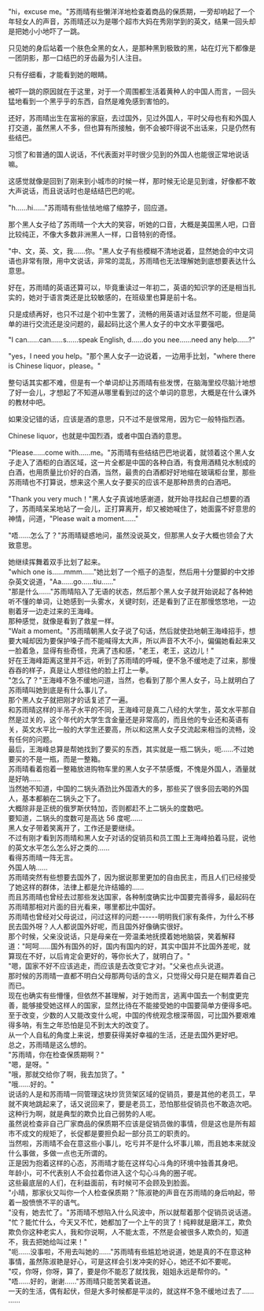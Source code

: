 <link rel="stylesheet" href="../../styles/text.css" />

"hi，excuse
me。"苏雨晴有些懒洋洋地检查着商品的保质期，一旁却响起了一个年轻女人的声音，苏雨晴还以为是哪个超市大妈在秀刚学到的英文，结果一回头却是把她小小地吓了一跳。

只见她的身后站着一个肤色全黑的女人，是那种黑到极致的黑，站在灯光下都像是一团阴影，那一口结巴的牙齿最为引人注目。

只有仔细看，才能看到她的眼睛。

被吓一跳的原因就在于这里，对于一个周围都生活着黄种人的中国人而言，一回头猛地看到一个黑乎乎的东西，自然是难免感到害怕的。

还好，苏雨晴出生在富裕的家庭，去过国外，见过外国人，平时父母也有和外国人打交道，虽然黑人不多，但也算有所接触，倒不会被吓得说不出话来，只是仍然有些结巴。

习惯了和普通的国人说话，不代表面对平时很少见到的外国人也能很正常地说话嘛。

这感觉就像是回到了刚来到小城市的时候一样，那时候无论是见到谁，好像都不敢大声说话，而且说话时也是结结巴巴的呢。

"h......hi......"苏雨晴有些怯怯地缩了缩脖子，回应道。

那个黑人女子给了苏雨晴一个大大的笑容，听她的口音，大概是美国黑人吧，口音比较纯正，不像大多数非洲黑人一样，口音特别的奇怪。

"中、文，英、文，我......你。"黑人女子有些模糊不清地说着，显然她会的中文词语也非常有限，用中文说话，非常的混乱，苏雨晴也无法理解她到底想要表达什么意思。

好在，苏雨晴的英语还算可以，毕竟重读过一年初二，英语的知识学的还是相当扎实的，她对于语言类还是比较敏感的，在班级里也算是前十名。

只是成绩再好，也只不过是个初中生罢了，流畅的用英语对话显然不可能，但是简单的进行交流还是没问题的，最起码比这个黑人女子的中文水平要强吧。

"I can......can......s......speak English, d......do you nee......need
any help......?"

"yes，I need you help。"那个黑人女子一边说着，一边用手比划，"where there
is Chinese liquor，please。"

整句话其实都不难，但是有一个单词却让苏雨晴有些发愣，在脑海里绞尽脑汁地想了好一会儿，才想起了不知道从哪里看到过的这个单词的意思，大概是在什么课外的教材中吧。

如果没记错的话，应该是酒的意思，只不过不是很常用，因为它一般特指烈酒。

Chinese liquor，也就是中国烈酒，或者中国白酒的意思。

"Please......come
with......me。"苏雨晴有些结结巴巴地说着，就领着这个黑人女子走入了酒柜的白酒区域，这一片全都是中国的各种白酒，有食用酒精兑水制成的白酒，也用质量比价好的白酒，当然，最贵的白酒都好好地缩在玻璃柜台里，那些苏雨晴也不打算说，想来这个黑人女子要买的应该不是那种昂贵的白酒吧。

"Thank you very
much！"黑人女子真诚地感谢道，就开始寻找起自己想要的酒了，苏雨晴呆呆地站了一会儿，正打算离开，却又被她喊住了，她面露不好意思的神情，问道，"Please
wait a moment......"

"唔......怎么了？"苏雨晴疑惑地问，虽然没说英文，但那黑人女子大概也领会了大致意思。

她继续挥舞着双手比划了起来。\
"which one
is......mmm......"她比划了一个瓶子的造型，然后用十分蹩脚的中文掺杂英文说道，"Aa......go......tiu......"\
"那是什么......"苏雨晴陷入了无语的状态，然后那个黑人女子就开始说起了各种她听不懂的单词，让她感到一头雾水，关键时刻，还是看到了正在那慢悠悠地，一边剔着牙一边走过来的王海峰。\
那种感觉，就像是看到了救星一样。\
"Wait a
moment。"苏雨晴朝黑人女子说了句话，然后就使劲地朝王海峰招手，想要大喊却因为要保护嗓子而不能喊得太大声，所以声音不大不小，偏偏她看起来又一脸着急，显得有些奇怪，充满了违和感，"老王，老王，这边儿！"\
好在王海峰距离这里并不远，听到了苏雨晴的呼喊，便不急不缓地走了过来，那慢吞吞的样子，真是让人想往他的脸上打上一拳。\
"怎么了？"王海峰不急不缓地问道，当然，也看到了那个黑人女子，马上就明白了苏雨晴叫她到底是有什么事儿了。\
那个黑人女子就把刚才的话复述了一遍。\
和苏雨晴这样的半吊子水平的不同，王海峰可是真二八经的大学生，英文水平那自然是过关的，这个年代的大学生含金量还是非常高的，而且他的专业还和英语有关，英文水平比一般的大学生还要高，所以和这黑人女子交流起来相当的流畅，没有任何的问题。\
最后，王海峰总算是帮她找到了要买的东西，其实就是一瓶二锅头，呃......不过她要买的不是一瓶，而是一整箱。\
苏雨晴看着抱着一整箱放进购物车里的黑人女子不禁感慨，不愧是外国人，酒量就是好呐......\
当然她不知道，中国的二锅头酒劲比外国酒大的多，那些买了很多回去喝的外国人，基本都躺在二锅头之下了。\
大概除非是正统的俄罗斯伏特加，否则都赶不上二锅头的度数吧。\
要知道，二锅头的度数可是高达 56 度呢......\
黑人女子带着笑离开了，工作还是要继续。\
不过有刚才看到苏雨晴和黑人女子对话的促销员和员工围上王海峰拍着马屁，说他的英文水平怎么怎么好之类的......\
看得苏雨晴一阵无言。\
外国人呐......\
苏雨晴突然有些想要去国外了，因为据说那里更加的自由民主，而且人们已经接受了她这样的群体，法律上都是允许结婚的......\
而且苏雨晴也曾经去过那些发达国家，各种制度确实比中国要完善得多，最起码在苏雨晴那相对片面的目光看来，哪里都比中国好。\
苏雨晴也曾经对父母说过，问过这样的问题------明明我们家有条件，为什么不移民去国外呀？人人都说国外好呢，而且国外好像确实很好。\
那个时候，父亲没说话，只是母亲在一旁温柔地抚摸着她地脑袋，笑着解释道："呵呵......国外有国外的好，国内有国内的好，其实中国并不比国外差呢，就算现在不好，以后肯定会更好的，等你长大了，就明白了。"\
"嗯，国家不好不应该逃走，而应该是去改变它才对。"父亲也点头说道。\
那时候的苏雨晴一直都不明白父母那两句话的含义，只觉得父母只是在糊弄着自己而已。\
现在也确实有些懵懂，但依然不甚理解，对于她而言，逃离中国去一个制度更完善，能够接受她这样人的国家，显然比待在不能接受她的中国要简单方便得多吧。\
至于改变，少数的人又能改变什么呢，中国的传统观念根深蒂固，可比国外要艰难得多呐，有生之年恐怕是见不到太大的改变了。\
从一个人自私的角度上来说，想要获得美好幸福的生活，还是去国外更好吧。\
总之，苏雨晴是这么想的。\
"苏雨晴，你在检查保质期啊？"\
"嗯，是呀。"\
"哦，那就交给你了啊，我去加货了。"\
"哦......好的。"\
说话的人是和苏雨晴一同管理这块炒货货架区域的促销员，要是其他的老员工，早就不爽地跳起来了，话又说回来了，要是老员工，恐怕那些促销员也不敢造次吧。\
这种行为啊，就是典型的欺负比自己弱势的人呢。\
虽然说检查非自己厂家商品的保质期不应该是促销员做的事情，但是这也是所有超市不成文的规矩了，长促都是要担负起一部分员工的职责的。\
当然啦，苏雨晴不会在意这些小事儿，吃亏并不是什么坏事儿嘛，而且她本来就没什么事做，多做一点也无所谓的。\
正是因为抱着这样的心态，苏雨晴才能在这样勾心斗角的环境中独善其身吧。\
年龄小，可不代表别人不会拉着你进入这个勾心斗角的圈子呢。\
这些最底层的人们，在利益面前，有时候可不会顾及到脸面。\
"小晴，那家伙又叫你一个人检查保质期？"陈淑艳的声音在苏雨晴的身后响起，带着一股愤愤不平的语气。\
"没有，她去忙了。"苏雨晴不想陷入什么风波中，所以就帮着那个促销员说话道。\
"忙？能忙什么，今天又不忙，她都加了一个上午的货了！纯粹就是磨洋工，欺负欺负你这种老实人，我和你说啊，人不能太乖，不然是会被很多人欺负的，知道不，我去把她给叫过来！"\
"呃......没事啦，不用去叫她的......"苏雨晴有些尴尬地说道，她是真的不在意这种事情，虽然陈淑艳是好心，可是这样会引发冲突的好心，她还不如不要呢。\
"哎，你呀，你呀，算了，要是你不能忍了就找我，姐姐永远是帮你的。"\
"唔......好的，谢谢......"苏雨晴只能苦笑着说道。\
一天的生活，偶有起伏，但是大多时候都是平淡的，就这样不急不缓地过去了......\
......

